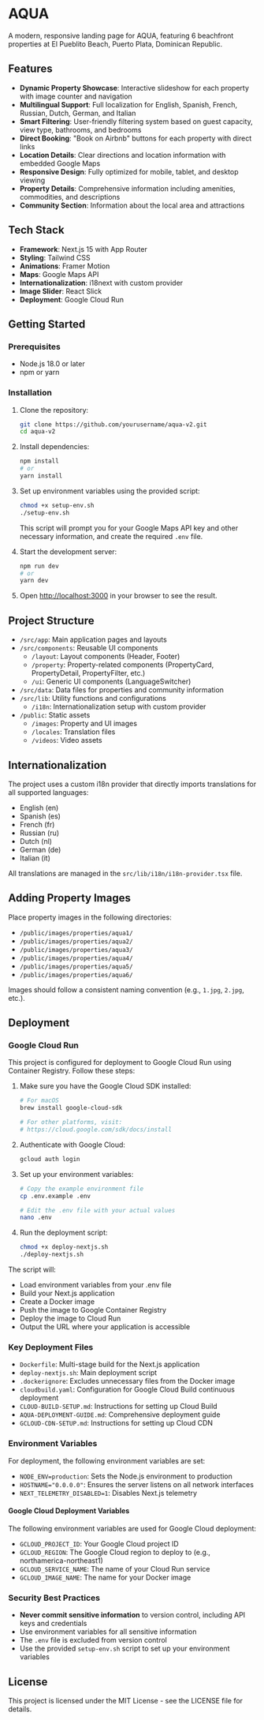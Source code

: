 # AQUA

A modern, responsive landing page for AQUA, featuring 6 beachfront properties at El Pueblito Beach, Puerto Plata, Dominican Republic.

## Features

- **Dynamic Property Showcase**: Interactive slideshow for each property with image counter and navigation
- **Multilingual Support**: Full localization for English, Spanish, French, Russian, Dutch, German, and Italian
- **Smart Filtering**: User-friendly filtering system based on guest capacity, view type, bathrooms, and bedrooms
- **Direct Booking**: "Book on Airbnb" buttons for each property with direct links
- **Location Details**: Clear directions and location information with embedded Google Maps
- **Responsive Design**: Fully optimized for mobile, tablet, and desktop viewing
- **Property Details**: Comprehensive information including amenities, commodities, and descriptions
- **Community Section**: Information about the local area and attractions

## Tech Stack

- **Framework**: Next.js 15 with App Router
- **Styling**: Tailwind CSS
- **Animations**: Framer Motion
- **Maps**: Google Maps API
- **Internationalization**: i18next with custom provider
- **Image Slider**: React Slick
- **Deployment**: Google Cloud Run

## Getting Started

### Prerequisites

- Node.js 18.0 or later
- npm or yarn

### Installation

1. Clone the repository:
   ```bash
   git clone https://github.com/yourusername/aqua-v2.git
   cd aqua-v2
   ```

2. Install dependencies:
   ```bash
   npm install
   # or
   yarn install
   ```

3. Set up environment variables using the provided script:
   ```bash
   chmod +x setup-env.sh
   ./setup-env.sh
   ```
   This script will prompt you for your Google Maps API key and other necessary information, and create the required `.env` file.

4. Start the development server:
   ```bash
   npm run dev
   # or
   yarn dev
   ```

5. Open [http://localhost:3000](http://localhost:3000) in your browser to see the result.

## Project Structure

- `/src/app`: Main application pages and layouts
- `/src/components`: Reusable UI components
  - `/layout`: Layout components (Header, Footer)
  - `/property`: Property-related components (PropertyCard, PropertyDetail, PropertyFilter, etc.)
  - `/ui`: Generic UI components (LanguageSwitcher)
- `/src/data`: Data files for properties and community information
- `/src/lib`: Utility functions and configurations
  - `/i18n`: Internationalization setup with custom provider
- `/public`: Static assets
  - `/images`: Property and UI images
  - `/locales`: Translation files
  - `/videos`: Video assets

## Internationalization

The project uses a custom i18n provider that directly imports translations for all supported languages:

- English (en)
- Spanish (es)
- French (fr)
- Russian (ru)
- Dutch (nl)
- German (de)
- Italian (it)

All translations are managed in the `src/lib/i18n/i18n-provider.tsx` file.

## Adding Property Images

Place property images in the following directories:
- `/public/images/properties/aqua1/`
- `/public/images/properties/aqua2/`
- `/public/images/properties/aqua3/`
- `/public/images/properties/aqua4/`
- `/public/images/properties/aqua5/`
- `/public/images/properties/aqua6/`

Images should follow a consistent naming convention (e.g., `1.jpg`, `2.jpg`, etc.).

## Deployment

### Google Cloud Run

This project is configured for deployment to Google Cloud Run using Container Registry. Follow these steps:

1. Make sure you have the Google Cloud SDK installed:
   ```bash
   # For macOS
   brew install google-cloud-sdk
   
   # For other platforms, visit:
   # https://cloud.google.com/sdk/docs/install
   ```

2. Authenticate with Google Cloud:
   ```bash
   gcloud auth login
   ```

3. Set up your environment variables:
   ```bash
   # Copy the example environment file
   cp .env.example .env
   
   # Edit the .env file with your actual values
   nano .env
   ```

4. Run the deployment script:
   ```bash
   chmod +x deploy-nextjs.sh
   ./deploy-nextjs.sh
   ```

The script will:
- Load environment variables from your .env file
- Build your Next.js application
- Create a Docker image
- Push the image to Google Container Registry
- Deploy the image to Cloud Run
- Output the URL where your application is accessible

### Key Deployment Files

- `Dockerfile`: Multi-stage build for the Next.js application
- `deploy-nextjs.sh`: Main deployment script
- `.dockerignore`: Excludes unnecessary files from the Docker image
- `cloudbuild.yaml`: Configuration for Google Cloud Build continuous deployment
- `CLOUD-BUILD-SETUP.md`: Instructions for setting up Cloud Build
- `AQUA-DEPLOYMENT-GUIDE.md`: Comprehensive deployment guide
- `GCLOUD-CDN-SETUP.md`: Instructions for setting up Cloud CDN

### Environment Variables

For deployment, the following environment variables are set:
- `NODE_ENV=production`: Sets the Node.js environment to production
- `HOSTNAME="0.0.0.0"`: Ensures the server listens on all network interfaces
- `NEXT_TELEMETRY_DISABLED=1`: Disables Next.js telemetry

#### Google Cloud Deployment Variables
The following environment variables are used for Google Cloud deployment:
- `GCLOUD_PROJECT_ID`: Your Google Cloud project ID
- `GCLOUD_REGION`: The Google Cloud region to deploy to (e.g., northamerica-northeast1)
- `GCLOUD_SERVICE_NAME`: The name of your Cloud Run service
- `GCLOUD_IMAGE_NAME`: The name for your Docker image

### Security Best Practices

- **Never commit sensitive information** to version control, including API keys and credentials
- Use environment variables for all sensitive information
- The `.env` file is excluded from version control
- Use the provided `setup-env.sh` script to set up your environment variables

## License

This project is licensed under the MIT License - see the LICENSE file for details.
